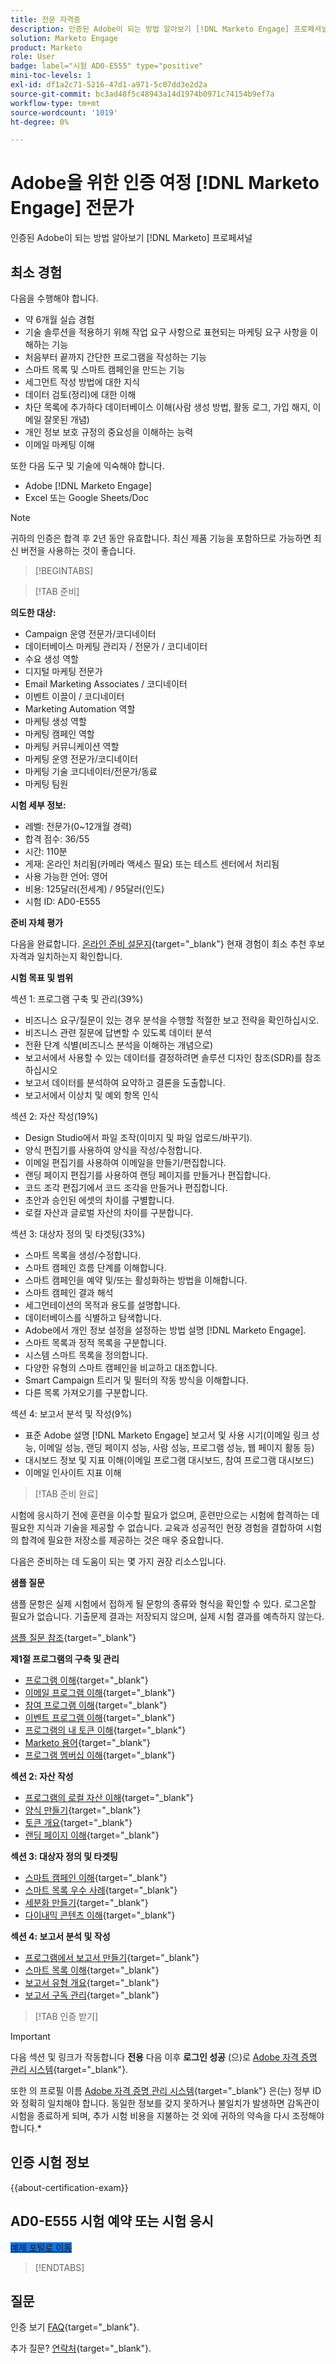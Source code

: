 ```yaml
---
title: 전문 자격증
description: 인증된 Adobe이 되는 방법 알아보기 [!DNL Marketo Engage] 프로페셔널
solution: Marketo Engage
product: Marketo
role: User
badge: label="시험 AD0-E555" type="positive"
mini-toc-levels: 1
exl-id: df1a2c71-5216-47d1-a971-5c07dd3e2d2a
source-git-commit: bc3ad48f5c48943a14d1974b0971c74154b9ef7a
workflow-type: tm+mt
source-wordcount: '1019'
ht-degree: 0%

---
```


# Adobe을 위한 인증 여정 [!DNL Marketo Engage] 전문가

인증된 Adobe이 되는 방법 알아보기 [!DNL Marketo] 프로페셔널

## 최소 경험

다음을 수행해야 합니다.

* 약 6개월 실습 경험
* 기술 솔루션을 적용하기 위해 작업 요구 사항으로 표현되는 마케팅 요구 사항을 이해하는 기능
* 처음부터 끝까지 간단한 프로그램을 작성하는 기능
* 스마트 목록 및 스마트 캠페인을 만드는 기능
* 세그먼트 작성 방법에 대한 지식
* 데이터 검토(정리)에 대한 이해
* 차단 목록에 추가하다 데이터베이스 이해(사람 생성 방법, 활동 로그, 가입 해지, 이메일 잘못된 개념)
* 개인 정보 보호 규정의 중요성을 이해하는 능력
* 이메일 마케팅 이해

또한 다음 도구 및 기술에 익숙해야 합니다.

* Adobe [!DNL Marketo Engage]
* Excel 또는 Google Sheets/Doc

>[!NOTE]
>
>귀하의 인증은 합격 후 2년 동안 유효합니다. 최신 제품 기능을 포함하므로 가능하면 최신 버전을 사용하는 것이 좋습니다.

>[!BEGINTABS]

>[!TAB 준비]

**의도한 대상:**

* Campaign 운영 전문가/코디네이터
* 데이터베이스 마케팅 관리자 / 전문가 / 코디네이터
* 수요 생성 역할
* 디지털 마케팅 전문가
* Email Marketing Associates / 코디네이터
* 이벤트 이끌이 / 코디네이터
* Marketing Automation 역할
* 마케팅 생성 역할
* 마케팅 캠페인 역할
* 마케팅 커뮤니케이션 역할
* 마케팅 운영 전문가/코디네이터
* 마케팅 기술 코디네이터/전문가/동료
* 마케팅 팀원

**시험 세부 정보:**

* 레벨: 전문가(0~12개월 경력)
* 합격 점수: 36/55
* 시간: 110분
* 게재: 온라인 처리됨(카메라 액세스 필요) 또는 테스트 센터에서 처리됨
* 사용 가능한 언어: 영어
* 비용: 125달러(전세계) / 95달러(인도)
* 시험 ID: AD0-E555

**준비 자체 평가**

다음을 완료합니다. [온라인 준비 설문지](https://scorpion.caveon.com/launchpad/ad-q-e555-readiness-questionnaire-for-adobe-marketo-engage-professional-exam/ad-q-e555-readiness-questionnaire-for-adobe-marketo-engage-professional-exam){target="_blank"} 현재 경험이 최소 추천 후보 자격과 일치하는지 확인합니다.

**시험 목표 및 범위**

섹션 1: 프로그램 구축 및 관리(39%)

* 비즈니스 요구/질문이 있는 경우 분석을 수행할 적절한 보고 전략을 확인하십시오.
* 비즈니스 관련 질문에 답변할 수 있도록 데이터 분석
* 전환 단계 식별(비즈니스 분석을 이해하는 개념으로)
* 보고서에서 사용할 수 있는 데이터를 결정하려면 솔루션 디자인 참조(SDR)를 참조하십시오
* 보고서 데이터를 분석하여 요약하고 결론을 도출합니다.
* 보고서에서 이상치 및 예외 항목 인식

섹션 2: 자산 작성(19%)

* Design Studio에서 파일 조작(이미지 및 파일 업로드/바꾸기).
* 양식 편집기를 사용하여 양식을 작성/수정합니다.
* 이메일 편집기를 사용하여 이메일을 만들기/편집합니다.
* 랜딩 페이지 편집기를 사용하여 랜딩 페이지를 만들거나 편집합니다.
* 코드 조각 편집기에서 코드 조각을 만들거나 편집합니다.
* 초안과 승인된 에셋의 차이를 구별합니다.
* 로컬 자산과 글로벌 자산의 차이를 구분합니다.

섹션 3: 대상자 정의 및 타겟팅(33%)

* 스마트 목록을 생성/수정합니다.
* 스마트 캠페인 흐름 단계를 이해합니다.
* 스마트 캠페인을 예약 및/또는 활성화하는 방법을 이해합니다.
* 스마트 캠페인 결과 해석
* 세그먼테이션의 목적과 용도를 설명합니다.
* 데이터베이스를 식별하고 탐색합니다.
* Adobe에서 개인 정보 설정을 설정하는 방법 설명 [!DNL Marketo Engage].
* 스마트 목록과 정적 목록을 구분합니다.
* 시스템 스마트 목록을 정의합니다.
* 다양한 유형의 스마트 캠페인을 비교하고 대조합니다.
* Smart Campaign 트리거 및 필터의 작동 방식을 이해합니다.
* 다른 목록 가져오기를 구분합니다.

섹션 4: 보고서 분석 및 작성(9%)

* 표준 Adobe 설명 [!DNL Marketo Engage] 보고서 및 사용 시기(이메일 링크 성능, 이메일 성능, 랜딩 페이지 성능, 사람 성능, 프로그램 성능, 웹 페이지 활동 등)
* 대시보드 정보 및 지표 이해(이메일 프로그램 대시보드, 참여 프로그램 대시보드)
* 이메일 인사이트 지표 이해

>[!TAB 준비 완료]

시험에 응시하기 전에 훈련을 이수할 필요가 없으며, 훈련만으로는 시험에 합격하는 데 필요한 지식과 기술을 제공할 수 없습니다. 교육과 성공적인 현장 경험을 결합하여 시험의 합격에 필요한 저장소를 제공하는 것은 매우 중요합니다.

다음은 준비하는 데 도움이 되는 몇 가지 권장 리소스입니다.

**샘플 질문**

샘플 문항은 실제 시험에서 접하게 될 문항의 종류와 형식을 확인할 수 있다. 로그온할 필요가 없습니다. 기출문제 결과는 저장되지 않으며, 실제 시험 결과를 예측하지 않는다.

[샘플 질문 참조](https://scorpion.caveon.com/launchpad/ad0-e555-adobe-marketo-engage-professional-copy-nppnkv){target="_blank"}

**제1절 프로그램의 구축 및 관리**

* [프로그램 이해](https://experienceleague.adobe.com/docs/marketo/using/product-docs/core-marketo-concepts/programs/creating-programs/understanding-programs.html){target="_blank"}
* [이메일 프로그램 이해](https://experienceleague.adobe.com/docs/marketo/using/product-docs/email-marketing/email-programs/creating-an-email-program/understanding-email-programs.html){target="_blank"}
* [참여 프로그램 이해](https://experienceleague.adobe.com/docs/marketo/using/product-docs/email-marketing/drip-nurturing/creating-an-engagement-program/understanding-engagement-programs.html){target="_blank"}
* [이벤트 프로그램 이해](https://experienceleague.adobe.com/docs/marketo/using/product-docs/demand-generation/events/understanding-events/understanding-event-programs.html){target="_blank"}
* [프로그램의 내 토큰 이해](https://experienceleague.adobe.com/docs/marketo/using/product-docs/core-marketo-concepts/programs/tokens/understanding-my-tokens-in-a-program.html){target="_blank"}
* [Marketo 용어](https://experienceleague.adobe.com/docs/marketo/using/getting-started-with-marketo/marketo-glossary.html){target="_blank"}
* [프로그램 멤버십 이해](https://experienceleague.adobe.com/docs/marketo/using/product-docs/core-marketo-concepts/programs/creating-programs/understanding-program-membership.html){target="_blank"}

**섹션 2: 자산 작성**

* [프로그램의 로컬 자산 이해](https://experienceleague.adobe.com/docs/marketo/using/product-docs/core-marketo-concepts/programs/creating-programs/understanding-local-assets-in-a-program.html){target="_blank"}
* [양식 만들기](https://experienceleague.adobe.com/docs/marketo/using/product-docs/demand-generation/forms/creating-a-form/create-a-form.html){target="_blank"}
* [토큰 개요](https://experienceleague.adobe.com/docs/marketo/using/product-docs/demand-generation/landing-pages/personalizing-landing-pages/tokens-overview.html){target="_blank"}
* [랜딩 페이지 이해](https://experienceleague.adobe.com/docs/marketo/using/product-docs/demand-generation/landing-pages/understanding-landing-pages/approve-unapprove-or-delete-a-landing-page.html){target="_blank"}

**섹션 3: 대상자 정의 및 타겟팅**

* [스마트 캠페인 이해](https://experienceleague.adobe.com/docs/marketo/using/product-docs/core-marketo-concepts/smart-campaigns/understanding-smart-campaigns.html){target="_blank"}
* [스마트 목록 우수 사례](https://experienceleague.adobe.com/docs/marketo/using/product-docs/core-marketo-concepts/smart-lists-and-static-lists/creating-a-smart-list/best-practices-for-smart-lists.html){target="_blank"}
* [세분화 만들기](https://experienceleague.adobe.com/docs/marketo/using/product-docs/personalization/segmentation-and-snippets/segmentation/create-a-segmentation.html){target="_blank"}
* [다이내믹 콘텐츠 이해](https://experienceleague.adobe.com/docs/marketo/using/product-docs/personalization/segmentation-and-snippets/segmentation/understanding-dynamic-content.html){target="_blank"}

**섹션 4: 보고서 분석 및 작성**

* [프로그램에서 보고서 만들기](https://experienceleague.adobe.com/docs/marketo/using/product-docs/reporting/basic-reporting/creating-reports/create-a-report-in-a-program.html){target="_blank"}
* [스마트 목록 이해](https://experienceleague.adobe.com/docs/marketo/using/product-docs/core-marketo-concepts/smart-lists-and-static-lists/understanding-smart-lists.html){target="_blank"}
* [보고서 유형 개요](https://experienceleague.adobe.com/docs/marketo/using/product-docs/reporting/basic-reporting/report-types/report-type-overview.html){target="_blank"}
* [보고서 구독 관리](https://experienceleague.adobe.com/docs/marketo/using/product-docs/reporting/basic-reporting/report-subscriptions/manage-report-subscriptions.html){target="_blank"}

>[!TAB 인증 받기]

>[!IMPORTANT]
>
>다음 섹션 및 링크가 작동합니다 **전용**  다음 이후 **로그인 성공** (으)로 [Adobe 자격 증명 관리 시스템](https://www.certmetrics.com/adobe){target="_blank"}.
>
>또한 의 프로필 이름 [Adobe 자격 증명 관리 시스템](https://www.certmetrics.com/adobe){target="_blank"} 은(는) 정부 ID와 정확히 일치해야 합니다. 동일한 정보를 갖지 못하거나 불일치가 발생하면 감독관이 시험을 종료하게 되며, 추가 시험 비용을 지불하는 것 외에 귀하의 약속을 다시 조정해야 합니다.*


## 인증 시험 정보

{{about-certification-exam}}

## AD0-E555 시험 예약 또는 시험 응시

<a href="https://www.certmetrics.com/adobe/candidate/examity_sso.aspx?eid=AD0-E555" target="_blank" class="spectrum-Button spectrum-Button--fill spectrum-Button--accent spectrum-Button--sizeM is-margin-bottom-big-big at-element-click-tracking" style="background-color:#1473E6">

<span class="spectrum-Button-label has-no-wrap">
   예제 포털로 이동
</span>
</a>

>[!ENDTABS]

## 질문

인증 보기 [FAQ](https://experienceleague.adobe.com/docs/certification/certification/faq.html){target="_blank"}.

추가 질문? [연락처](mailto:certif@adobe.com){target="_blank"}.
